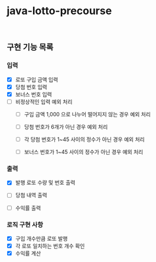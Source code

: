 # java-lotto-precourse

<br>

## 구현 기능 목록


### 입력
- [X] 로또 구입 금액 입력
- [X] 당첨 번호 입력
- [X] 보너스 번호 입력
- [ ] 비정상적인 입력 예외 처리
  - [ ] 구입 금액 1,000 으로 나누어 떨어지지 않는 경우 예외 처리
  - [ ] 당첨 번호가 6개가 아닌 경우 예외 처리
  - [ ] 각 당첨 번호가 1~45 사이의 정수가 아닌 경우 예외 처리
  - [ ] 보너스 번호가 1~45 사이의 정수가 아닌 경우 예외 처리


### 출력
- [X] 발행 로또 수량 및 번호 출력
- [ ] 당첨 내역 출력
- [ ] 수익률 출력



### 로직 구현 사항
- [X] 구입 개수만큼 로또 발행
- [X] 각 로또 일치하는 번호 개수 확인
- [X] 수익률 계산